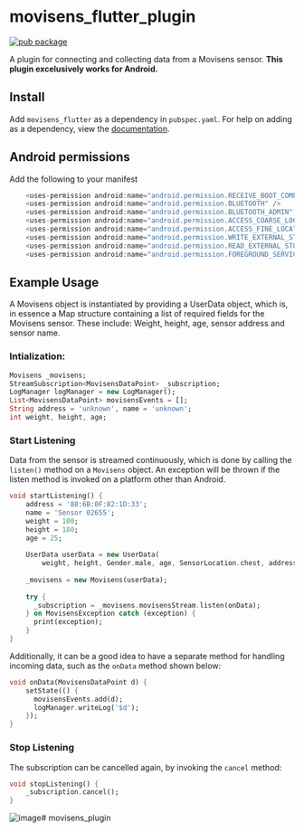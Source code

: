 # movisens_flutter_plugin

[![pub package](https://img.shields.io/pub/v/movisens_flutter.svg)](https://pub.dartlang.org/packages/movisens_flutter)

A plugin for connecting and collecting data from a Movisens sensor. **This plugin excelusively works for Android.**

## Install

Add ```movisens_flutter``` as a dependency in  `pubspec.yaml`.
For help on adding as a dependency, view the [documentation](https://flutter.io/using-packages/).

## Android permissions
Add the following to your manifest

```dart
    <uses-permission android:name="android.permission.RECEIVE_BOOT_COMPLETED" />
    <uses-permission android:name="android.permission.BLUETOOTH" />
    <uses-permission android:name="android.permission.BLUETOOTH_ADMIN" />
    <uses-permission android:name="android.permission.ACCESS_COARSE_LOCATION" />
    <uses-permission android:name="android.permission.ACCESS_FINE_LOCATION" />
    <uses-permission android:name="android.permission.WRITE_EXTERNAL_STORAGE" />
    <uses-permission android:name="android.permission.READ_EXTERNAL_STORAGE" />
    <uses-permission android:name="android.permission.FOREGROUND_SERVICE" />
```


## Example Usage
A Movisens object is instantiated by providing a UserData object, which is, in essence a Map structure containing a list of required fields for the Movisens sensor.
These include: Weight, height, age, sensor address and sensor name.


### Intialization:
```dart
Movisens _movisens;
StreamSubscription<MovisensDataPoint> _subscription;
LogManager logManager = new LogManager();
List<MovisensDataPoint> movisensEvents = [];
String address = 'unknown', name = 'unknown';
int weight, height, age;
```


### Start Listening

Data from the sensor is streamed continuously, which is done by calling the `listen()` method on a `Movisens`
object. An exception will be thrown if the listen method is invoked on a platform other than Android.

```dart
void startListening() {
    address = '88:6B:0F:82:1D:33';
    name = 'Sensor 02655';
    weight = 100;
    height = 180;
    age = 25;
    
    UserData userData = new UserData(
        weight, height, Gender.male, age, SensorLocation.chest, address, name);
    
    _movisens = new Movisens(userData);
    
    try {
      _subscription = _movisens.movisensStream.listen(onData);
    } on MovisensException catch (exception) {
      print(exception);
    }
}
```

Additionally, it can be a good idea to have a separate method for handling incoming data, such as the `onData` method shown below:
```dart
void onData(MovisensDataPoint d) {
    setState(() {
      movisensEvents.add(d);
      logManager.writeLog('$d');
    });
}

```

### Stop Listening
The subscription can be cancelled again, by invoking the `cancel` method:

```dart
void stopListening() {
    _subscription.cancel(); 
}
```

![image](https://i.imgur.com/EZuiKm5.png)# movisens_plugin
